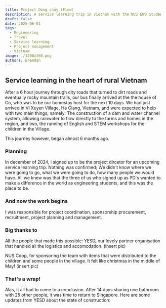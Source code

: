 ```yaml
---
title: Project Dòng chảy (Flow)
description: A service learning trip in Vietnam with the NUS EWB Student Chapter
draft: false
date: 2025-06-01
tags:
  - Engineering
  - Travel
  - Service learning
  - Project management
  - Vietnam
image: ./1200x360.png
authors: Brendan
---
```

## Service learning in the heart of rural Vietnam

After a 6 hour journey through city roads that turned to dirt roads and eventually rocky mountain trails, our bus finally arrived at the the house of Co, who was to be our homestay host for the next 10 days. We had just arrived in Vi Xuyen Village, Ha Giang, Vietnam, and were expected to help with two main things, namely: The construction of a dam and water channel system, allowing rainwater to flow directly to the farms and homes in the region, and two, the running of English and STEM workshops for the children in the Village.

This journey however, began almost 6 months ago.

### Planning

In december of 2024, I signed up to be the project dircetor for an upcoming service learning trip. Nothing was confirmed; We didn't know where we were going to go, what we were going to do, how many people we would have. All we knew was that the three of us who signed up as PD's wanted to make a difference in the world as engineering students, and this was the place to be.

### And now the work begins

I was responsible for project coordination, sponsorship procurement, recruitment, project planning and management.

### Big thanks to

All the people that made this possible: YESD, our lovely partner organisation that handled all the logistics and accomodation. (insert pic)

NUS Coop, for sponsoring the team with items that were distributed to the children and some people in the village. It felt like christmas in the middle of May! (insert pic)

### That's a wrap!

Alas, it all had to come to a conclusion. After 14 days sharing one bathroom with 25 other people, it was time to return to Singapore. Here are some updates from YESD about the state of construction: